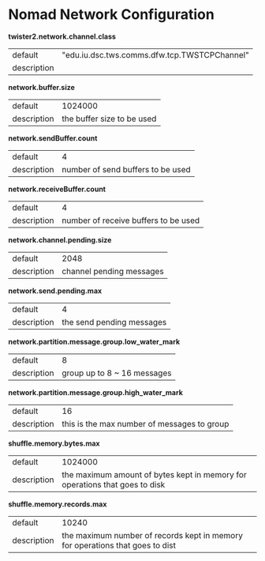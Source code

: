 # Nomad Network Configuration



**twister2.network.channel.class**
<table><tr><td>default</td><td>"edu.iu.dsc.tws.comms.dfw.tcp.TWSTCPChannel"</td><tr><td>description</td><td></td></table>

**network.buffer.size**
<table><tr><td>default</td><td>1024000</td><tr><td>description</td><td>the buffer size to be used</td></table>

**network.sendBuffer.count**
<table><tr><td>default</td><td>4</td><tr><td>description</td><td>number of send buffers to be used</td></table>

**network.receiveBuffer.count**
<table><tr><td>default</td><td>4</td><tr><td>description</td><td>number of receive buffers to be used</td></table>

**network.channel.pending.size**
<table><tr><td>default</td><td>2048</td><tr><td>description</td><td>channel pending messages</td></table>

**network.send.pending.max**
<table><tr><td>default</td><td>4</td><tr><td>description</td><td>the send pending messages</td></table>

**network.partition.message.group.low_water_mark**
<table><tr><td>default</td><td>8</td><tr><td>description</td><td>group up to 8 ~ 16 messages</td></table>

**network.partition.message.group.high_water_mark**
<table><tr><td>default</td><td>16</td><tr><td>description</td><td>this is the max number of messages to group</td></table>

**shuffle.memory.bytes.max**
<table><tr><td>default</td><td>1024000</td><tr><td>description</td><td>the maximum amount of bytes kept in memory for operations that goes to disk</td></table>

**shuffle.memory.records.max**
<table><tr><td>default</td><td>10240</td><tr><td>description</td><td>the maximum number of records kept in memory for operations that goes to dist</td></table>

